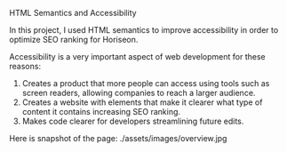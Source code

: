 HTML Semantics and Accessibility

In this project, I used HTML semantics to improve accessibility in order to optimize SEO ranking for Horiseon.

Accessibility is a very important aspect of web development for these reasons:
1. Creates a product that more people can access using tools such as screen readers, allowing companies to reach a larger audience.
2. Creates a website with elements that make it clearer what type of content it contains increasing SEO ranking.
3. Makes code clearer for developers streamlining future edits.

Here is snapshot of the page: ./assets/images/overview.jpg



